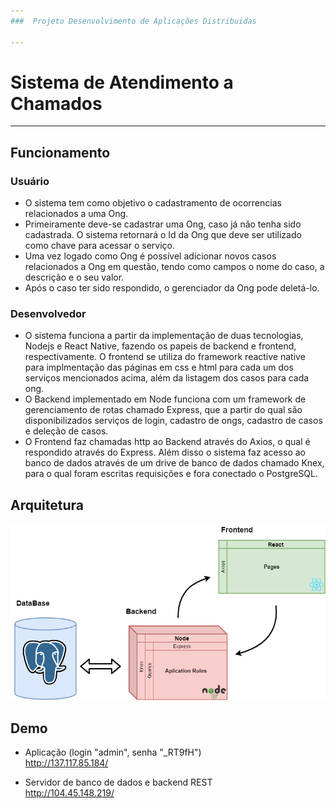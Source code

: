 ```yaml
---
###  Projeto Desenvolvimento de Aplicações Distribuidas

---
```


# Sistema de Atendimento a Chamados

---

## Funcionamento

### Usuário

- O sistema tem como objetivo o cadastramento de ocorrencias relacionados a uma Ong. 
- Primeiramente deve-se cadastrar uma Ong, caso já não tenha sido cadastrada. O sistema retornará o Id da Ong que deve ser utilizado como chave para acessar o serviço. 
- Uma vez logado como Ong é possível adicionar novos casos relacionados a Ong em questão, tendo como campos o nome do caso, a descrição e o seu valor.
- Após o caso ter sido respondido, o gerenciador da Ong pode deletá-lo.

### Desenvolvedor

- O sistema funciona a partir da implementação de duas tecnologias, Nodejs e React Native, fazendo os papeis de backend e frontend, respectivamente. O frontend se utiliza do framework reactive native para implmentação das páginas em css e html para cada um dos serviços mencionados acima, além da listagem dos casos para cada ong. 
- O Backend implementado em Node funciona com um framework de gerenciamento de rotas chamado Express, que a partir do qual são disponibilizados serviços de login, cadastro de ongs, cadastro de casos e deleção de casos.
- O Frontend faz chamadas http ao Backend através do Axios, o qual é respondido através do Express.
Além disso o sistema faz acesso ao banco de dados através de um drive de banco de dados chamado Knex, para o qual foram escritas requisições e fora conectado o PostgreSQL.


## Arquitetura

![diagram](https://github.com/mcesarpl/DADProject/blob/master/doc/images/Diagram.png)


## Demo

- Aplicação (login "admin", senha "_RT9fH")\
http://137.117.85.184/

- Servidor de banco de dados e backend REST\
http://104.45.148.219/
